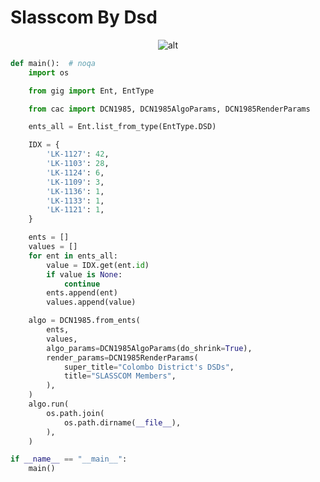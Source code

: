 # Slasscom By Dsd

<p  align="center">
    <img src="https://raw.githubusercontent.com/nuuuwan/continuous_area_cartograms/main/examples/examples/slasscom_by_dsd/animated.gif" alt="alt" />
</p>

```python
def main():  # noqa
    import os

    from gig import Ent, EntType

    from cac import DCN1985, DCN1985AlgoParams, DCN1985RenderParams

    ents_all = Ent.list_from_type(EntType.DSD)

    IDX = {
        'LK-1127': 42,
        'LK-1103': 28,
        'LK-1124': 6,
        'LK-1109': 3,
        'LK-1136': 1,
        'LK-1133': 1,
        'LK-1121': 1,
    }

    ents = []
    values = []
    for ent in ents_all:
        value = IDX.get(ent.id)
        if value is None:
            continue
        ents.append(ent)
        values.append(value)

    algo = DCN1985.from_ents(
        ents,
        values,
        algo_params=DCN1985AlgoParams(do_shrink=True),
        render_params=DCN1985RenderParams(
            super_title="Colombo District's DSDs",
            title="SLASSCOM Members",
        ),
    )
    algo.run(
        os.path.join(
            os.path.dirname(__file__),
        ),
    )

if __name__ == "__main__":
    main()

```
